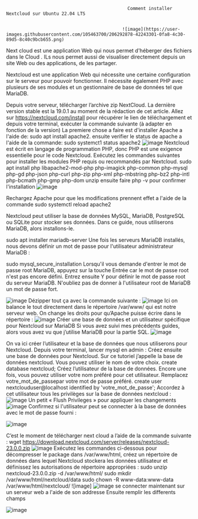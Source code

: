 
                                                  Comment installer Nextcloud sur Ubuntu 22.04 LTS
                                                  
                                                  
                                                ![image](https://user-images.githubusercontent.com/105463700/206292878-42243301-0fa8-4c30-89d5-8c40c9bcb655.png)




Next cloud est une application Web qui nous permet d'héberger des fichiers dans le Cloud . ILs  nous permet aussi de  visualiser directement depuis un site Web ou des applications, de les partager.

Nextcloud est une application Web qui nécessite une certaine configuration sur le serveur pour pouvoir fonctionner. Il nécessite également PHP avec plusieurs de ses modules et un gestionnaire de base de données tel que MariaDB.

Depuis votre serveur, télécharger l’archive zip NextCloud. La dernière version stable est la 19.0.1 au moment de la rédaction de cet article. Allez sur https://nextcloud.com/install pour récupérer le lien de téléchargement et depuis votre terminal, exécuter la commande suivante (à adapter en fonction de la version) 
La premiere chose a faire est d'installer Apache a l'aide de:
sudo apt install apache2.
ensuite verifier le status de apache a l'aide de la commande: 
sudo systemct1 status apache2
![image](https://user-images.githubusercontent.com/105463700/206290063-110d98ba-d4a6-4d02-82ab-9323123f9b6b.png)
Nextcloud est écrit en langage de programmation PHP, donc PHP est une exigence essentielle pour le code Nextcloud. Exécutez les commandes suivantes pour installer les modules PHP requis ou recommandés par Nextcloud.
sudo apt install php libapache2-mod-php php-imagick php-common php-mysql php-gd php-json php-curl php-zip php-xml php-mbstring php-bz2 php-intl php-bcmath php-gmp php-dom unzip
ensuite faire php -v pour confirmer l'installation
![image](https://user-images.githubusercontent.com/105463700/206293203-39907a5e-b35e-4743-be6e-da474f6cd156.png)

Rechargez Apache pour que les modifications prennent effet a l'aide de la commande 
sudo systemctl reload apache2

Nextcloud peut utiliser la base de données MySQL, MariaDB, PostgreSQL ou SQLite pour stocker ses données. Dans ce guide, nous utiliserons MariaDB, alors installons-le.

sudo apt installer mariadb-server
Une fois les serveurs MariaDB installés, nous devons définir un mot de passe pour l'utilisateur administrateur MariaDB :

sudo mysql_secure_installation
Lorsqu'il vous demande d'entrer le mot de passe root MariaDB, appuyez sur la touche Entrée car le mot de passe root n'est pas encore défini. Entrez ensuite Y pour définir le mot de passe root du serveur MariaDB. N'oubliez pas de donner à l'utilisateur root de MariaDB un mot de passe fort.

![image](https://user-images.githubusercontent.com/105463700/206200845-169f40e1-cd22-4d26-938e-501add5d47aa.png)
Dézipper tout ça avec la commande suivante : 
![image](https://user-images.githubusercontent.com/105463700/206200991-3fb9aa8a-45f2-49bd-b65b-6e1bf6f1e66c.png)
Ici on balance le tout directement dans le répertoire /var/www/ qui est notre serveur web. On change les droits pour qu’Apache puisse écrire dans le répertoire :
![image](https://user-images.githubusercontent.com/105463700/206201148-fb5c10ce-6289-421a-a63f-3f5349daa76a.png)
Créer une base de données et un utilisateur spécifique pour Nextcloud sur MariaDB
Si vous avez suivi mes précédents guides, alors vous avez vu que j’utilise MariaDB pour la partie SQL. 
![image](https://user-images.githubusercontent.com/105463700/206201408-ac1042c0-59a5-4208-9e2f-bb8565733388.png)

On va ici créer l’utilisateur et la base de données que nous utiliserons pour Nextcloud.
Depuis votre terminal, lancer mysql en admin : 
Créez ensuite une base de données pour Nextcloud. Sur ce tutoriel j’appelle la base de données nextcloud. Vous pouvez utiliser le nom de votre choix.
create database nextcloud;
Créez l’utilisateur de la base de données. Encore une fois, vous pouvez utiliser votre nom préféré pour cet utilisateur. Remplacez votre_mot_de_passepar votre mot de passe préféré.
create user nextclouduser@localhost identified by 'votre_mot_de_passe';
Accordez à cet utilisateur tous les privilèges sur la base de données nextcloud :
![image](https://user-images.githubusercontent.com/105463700/206201614-dcb4df2c-1139-4ff1-8e14-39a6fd7a79ac.png)
Un petit « Flush Privileges » pour appliquer les changements 
![image](https://user-images.githubusercontent.com/105463700/206201709-8ba3c976-95e3-4b75-84d6-ed4cbe9c8f7d.png)
Confirmez si l'utilisateur peut se connecter à la base de données avec le mot de passe fourni :





![image](https://user-images.githubusercontent.com/105463700/206201994-6db55197-968b-4fc4-888d-d22c08b05707.png)

C’est le moment de télécharger next cloud a l’aide de la commande suivante : 
wget https://download.nextcloud.com/server/releases/nextcloud-23.0.0.zip
![image](https://user-images.githubusercontent.com/105463700/206202141-dd6354a5-75e4-424e-b135-a88c569948a7.png)
Exécutez les commandes ci-dessous pour décompresser le package dans /var/www/html, créez un répertoire de données dans lequel Nextcloud stockera les données utilisateur et définissez les autorisations de répertoire appropriées :
sudo unzip nextcloud-23.0.0.zip -d /var/www/html/
sudo mkdir /var/www/html/nextcloud/data
sudo chown -R www-data:www-data /var/www/html/nextcloud/
![image]
![image](https://user-images.githubusercontent.com/105463700/206202191-f090e71c-ebca-403d-b8fe-fa7c92ae6d3c.png)
se connecter maintenant sur un serveur web a l'aide de son addresse
Ensuite remplir les differents champs

![image](https://user-images.githubusercontent.com/105463700/206204060-3e64869d-7127-4449-adba-20a5160af618.png)


